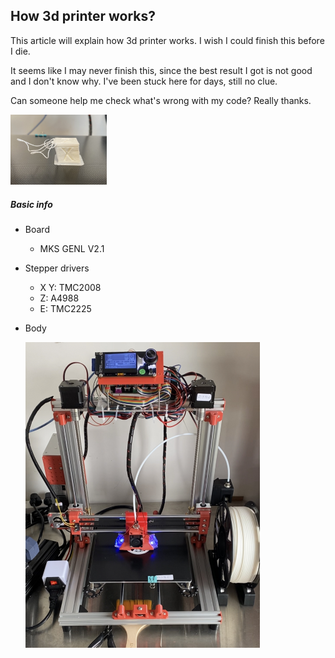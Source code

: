 ## How 3d printer works?

This article will explain how 3d printer works. I wish I could finish this before I die.

It seems like I may never finish this, since the best result I got is not good and I don't know why. I've been stuck here for days, still no clue.

Can someone help me check what's wrong with my code? Really thanks.

<img src="README.assets/20220225002.jpeg" alt="20220225002" style="zoom:15%;" />



##### Basic info

- Board 

  - MKS GENL V2.1

- Stepper drivers

  - X Y: TMC2008
  - Z: A4988
  - E: TMC2225

- Body

  <img src="README.assets/B1B972AB-9040-4623-9ED5-C4AAC4668939_1645943088053.jpeg" alt="B1B972AB-9040-4623-9ED5-C4AAC4668939_1645943088053" style="zoom:50%;" />
